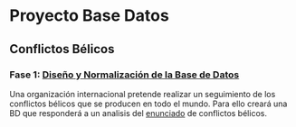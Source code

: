 # Proyecto Base Datos

## Conflictos Bélicos

### Fase 1: [Diseño y Normalización de la Base de Datos]()

Una organización internacional pretende realizar un seguimiento de los conflictos bélicos que se producen en todo el mundo. Para ello creará una BD que responderá a un analisis del [enunciado]() de conflictos bélicos.
